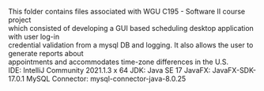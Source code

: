 This folder contains files associated with WGU C195 - Software II course project   
which consisted of developing a GUI based scheduling desktop application with user log-in   
credential validation from a mysql DB and logging. It also allows the user to generate reports about   
appointments and accommodates time-zone differences in the U.S.  
IDE: IntelliJ Community 2021.1.3 x 64
JDK: Java SE 17
JavaFX: JavaFX-SDK-17.0.1
MySQL Connector: mysql-connector-java-8.0.25
